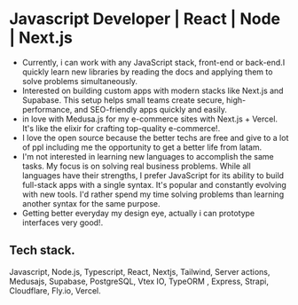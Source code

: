 <h1 align="start" >Javascript Developer | React | Node | Next.js </h1>

<ul>
  <li>Currently, i can work with any JavaScript stack, front-end or back-end.I quickly learn new libraries by reading the docs and applying them to solve problems simultaneously.</li>
  <li>Interested on  building custom apps with modern stacks like Next.js and Supabase. This setup helps small teams create secure, high-performance, and SEO-friendly apps quickly and easily.
  <li>in love with Medusa.js for my e-commerce sites with Next.js + Vercel. It's like the elixir for crafting top-quality e-commerce!.
</li>
  <li>I love the open source because the better techs are free and give to a lot of ppl including me the opportunity to get a better life from latam.
</li>
  </li>
  <li>
 I'm not interested in learning new languages to accomplish the same tasks. My focus is on solving real business problems. While all languages have their strengths, I prefer JavaScript for its ability to build full-stack apps with a single syntax. It's popular and constantly evolving with new tools. I'd rather spend my time solving problems than learning another syntax for the same purpose.
</li>
<li>
 Getting better everyday my design eye, actually i can prototype interfaces very good!.
</li>
</ul>
<h2>Tech stack.</h2>
 Javascript, Node.js, Typescript, React, Nextjs, Tailwind, Server actions, Medusajs, Supabase, PostgreSQL, Vtex IO, TypeORM , Express, Strapi, Cloudflare, Fly.io, Vercel.
